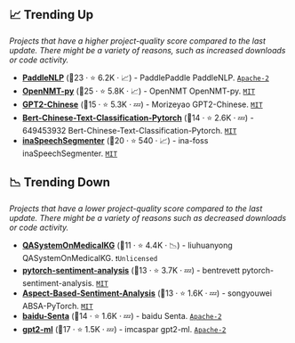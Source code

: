 ## 📈 Trending Up

_Projects that have a higher project-quality score compared to the last update. There might be a variety of reasons, such as increased downloads or code activity._

- <b><a href="https://github.com/PaddlePaddle/PaddleNLP">PaddleNLP</a></b> (🥈23 ·  ⭐ 6.2K · 📈) - PaddlePaddle PaddleNLP. <code><a href="http://bit.ly/3nYMfla">Apache-2</a></code>
- <b><a href="https://github.com/OpenNMT/OpenNMT-py">OpenNMT-py</a></b> (🥇25 ·  ⭐ 5.8K · 📈) - OpenNMT OpenNMT-py. <code><a href="http://bit.ly/34MBwT8">MIT</a></code>
- <b><a href="https://github.com/Morizeyao/GPT2-Chinese">GPT2-Chinese</a></b> (🥈15 ·  ⭐ 5.3K · 💤) - Morizeyao GPT2-Chinese. <code><a href="http://bit.ly/34MBwT8">MIT</a></code>
- <b><a href="https://github.com/649453932/Bert-Chinese-Text-Classification-Pytorch">Bert-Chinese-Text-Classification-Pytorch</a></b> (🥉14 ·  ⭐ 2.6K · 💤) - 649453932 Bert-Chinese-Text-Classification-Pytorch. <code><a href="http://bit.ly/34MBwT8">MIT</a></code>
- <b><a href="https://github.com/ina-foss/inaSpeechSegmenter">inaSpeechSegmenter</a></b> (🥇20 ·  ⭐ 540 · 📈) - ina-foss inaSpeechSegmenter. <code><a href="http://bit.ly/34MBwT8">MIT</a></code>

## 📉 Trending Down

_Projects that have a lower project-quality score compared to the last update. There might be a variety of reasons such as decreased downloads or code activity._

- <b><a href="https://github.com/liuhuanyong/QASystemOnMedicalKG">QASystemOnMedicalKG</a></b> (🥉11 ·  ⭐ 4.4K · 📉) - liuhuanyong QASystemOnMedicalKG. <code>❗Unlicensed</code>
- <b><a href="https://github.com/bentrevett/pytorch-sentiment-analysis">pytorch-sentiment-analysis</a></b> (🥈13 ·  ⭐ 3.7K · 💤) - bentrevett pytorch-sentiment-analysis. <code><a href="http://bit.ly/34MBwT8">MIT</a></code>
- <b><a href="https://github.com/songyouwei/ABSA-PyTorch">Aspect-Based-Sentiment-Analysis</a></b> (🥈13 ·  ⭐ 1.6K · 💤) - songyouwei ABSA-PyTorch. <code><a href="http://bit.ly/34MBwT8">MIT</a></code>
- <b><a href="https://github.com/baidu/Senta">baidu-Senta</a></b> (🥇14 ·  ⭐ 1.6K · 💤) - baidu Senta. <code><a href="http://bit.ly/3nYMfla">Apache-2</a></code>
- <b><a href="https://github.com/imcaspar/gpt2-ml">gpt2-ml</a></b> (🥇17 ·  ⭐ 1.5K · 💤) - imcaspar gpt2-ml. <code><a href="http://bit.ly/3nYMfla">Apache-2</a></code>

